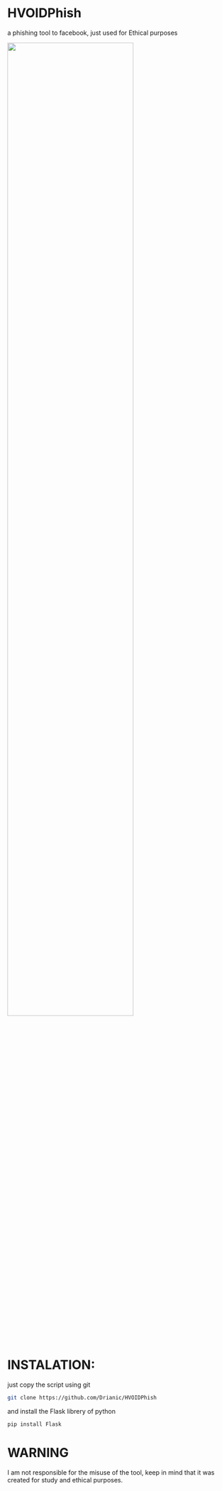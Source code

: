 # HVOIDPhish
a phishing tool to facebook, just used for Ethical purposes

<p align="left">
  <img src="https://ibb.co/ygwynF3" width="75%" height="75%" align="">
</p>

# INSTALATION:
just copy the script using git

```sh
git clone https://github.com/Drianic/HVOIDPhish
```
and install the Flask librery of python

```sh
pip install Flask
```

# WARNING
I am not responsible for the misuse of the tool, keep in mind that it was created for study and ethical purposes.
